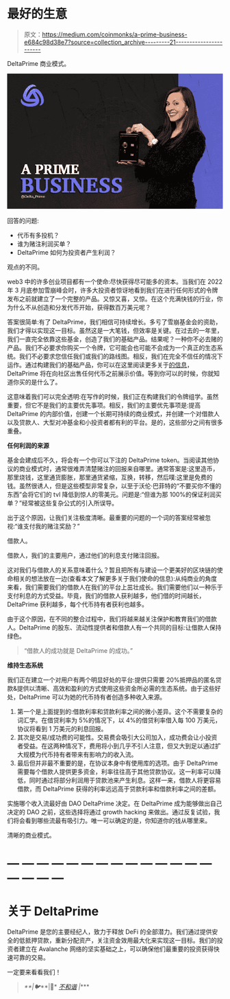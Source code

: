 # 最好的生意

> 原文：<https://medium.com/coinmonks/a-prime-business-e684c98d38e7?source=collection_archive---------21----------------------->

DeltaPrime 商业模式。

![](img/43300da1a6d9f7bbebce39c3ae785b34.png)

回答的问题:

*   代币有多投机？
*   谁为赌注利润买单？
*   DeltaPrime 如何为投资者产生利润？

观点的不同。

web3 中的许多创业项目都有一个使命:尽快获得尽可能多的资本。当我们在 2022 年 3 月底参加雪崩峰会时，许多大投资者惊讶地看到我们在进行任何形式的令牌发布之前就建立了一个完整的产品。又惊又喜，又惊。在这个充满快钱的行业，你为什么不从创造和分发代币开始，获得数百万美元呢？

答案很简单:有了 DeltaPrime，我们相信可持续增长。多亏了雪崩基金会的资助，我们才得以实现这一目标。虽然这是一大笔钱，但效率是关键。在过去的一年里，我们一直完全依靠这些基金，创造了我们的基础产品。结果呢？一种你不必去赌的产品。我们不必要求你购买一个令牌，它可能会也可能不会成为一个真正的生态系统。我们不必要求您信任我们或我们的路线图。相反，我们在完全不信任的情况下运作。通过构建我们的基础产品，你可以在这里阅读更多关于[的信息](/@Delta_Prime/more-than-trading-platform-93cf221e8d1)，DeltaPrime 将在向社区出售任何代币之前展示价值。等到你可以的时候，你就知道你买的是什么了。

这意味着我们可以完全透明:在写作的时候，我们正在构建我们的令牌组学。虽然重要，但它不是我们的主要优先事项。相反，我们的主要优先事项是:提高 DeltaPrime 的内部价值，创建一个长期可持续的商业模式，并创建一个对借款人以及贷款人、大型对冲基金和小投资者都有利的平台。是的，这些部分之间有很多重叠。

**任何利润的来源**

基金会建成后不久，将会有一个你可以下注的 DeltaPrime token。当阅读其他协议的商业模式时，通常很难弄清楚赌注的回报来自哪里。通常答案是:这里造币，那里烧钱，这里通货膨胀，那里通货紧缩，互换，转移，然后噗:这里是免费的钱。虽然很诱人，但是这些模型非常复杂，以至于沃伦·巴菲特的“不要买你不懂的东西”会将它们的 tvl 降低到惊人的零美元。问题是:“但谁为那 100%的保证利润买单？”经常被这些复杂公式的引入所误导。

出于这个原因，让我们关注极度清晰。最重要的问题的一个词的答案经常被忽视:“谁支付我的赌注奖励？”

借款人。

借款人，我们的主要用户，通过他们的利息支付赌注回报。

这对我们与借款人的关系意味着什么？暂且把所有与建设一个更美好的区块链的使命相关的想法放在一边(查看本文了解更多关于我们使命的信息):从纯商业的角度来看，我们需要我们的借款人在我们的平台上茁壮成长。我们需要他们以一种乐于支付利息的方式受益。毕竟，我们的借款人获利越多，他们借的时间越长，DeltaPrime 获利越多，每个代币持有者获利也越多。

由于这个原因，在不同的整合过程中，我们将越来越关注保护和教育我们的借款人。DeltaPrime 的股东、流动性提供者和借款人有一个共同的目标:让借款人保持绿色。

> “借款人的成功就是 DeltaPrime 的成功。”

**维持生态系统**

我们正在建立一个对用户有两个明显好处的平台:提供只需要 20%抵押品的匿名贷款&提供以清晰、高效和盈利的方式使用这些资金所必需的生态系统。由于这些好处，DeltaPrime 可以为她的代币持有者创造多种收入来源。

1.  第一个是上面提到的:借款利率和贷款利率之间的微小差异。这个不需要复杂的词汇学。在借贷利率为 5%的情况下，以 4%的借贷利率借入每 100 万美元，协议将看到 1 万美元的利息回报。
2.  其次是交易/成功费的可能性。交易费会吸引大公司加入，成功费会让小投资者受益。在这两种情况下，费用将小到几乎不引人注意，但又大到足以通过扩大规模为代币持有者带来有影响力的收入流。
3.  最后但并非最不重要的是，在协议本身中有使用库的选项。由于 DeltaPrime 需要每个借款人提供更多资金，利率往往高于其他贷款协议。这一利率可以降低，同时通过将部分利润用于贷款池来产生利息。这样一来，借款人将更容易借款，而 DeltaPrime 获得的利率远远高于贷款利率和借款利率之间的差额。

实施哪个收入流最好由 DAO DeltaPrime 决定。在 DeltaPrime 成为能够做出自己决定的 DAO 之前，这些选择将通过 growth hacking 来做出。通过反复试验，我们将会看到哪些流最有吸引力。唯一可以确定的是，你知道你的钱从哪里来。

清晰的商业模式。

# — — — — — — — — — — — — — — — — — —

# 关于 DeltaPrime

DeltaPrime 是您的主要经纪人，致力于释放 DeFi 的全部潜力。我们通过提供安全的低抵押贷款，重新分配资产，关注资金效用最大化来实现这一目标。我们的投资者建立在 Avalanche 网络的坚实基础之上，可以确保他们最重要的投资获得快速可靠的交易。

一定要来看看我们！

> *[](https://deltaprime.io)**|🐦*[](https://twitter.com/DeltaPrimeDefi)**|👾* [*不和谐*](https://discord.gg/9bwsnsHEzD) *|****